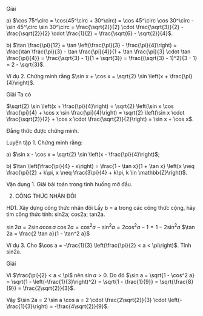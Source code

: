 Giải

a) $\cos 75^\circ = \cos(45^\circ + 30^\circ) = \cos 45^\circ \cos 30^\circ - \sin 45^\circ \sin 30^\circ = \frac{\sqrt{2}}{2} \cdot \frac{\sqrt{3}}{2} - \frac{\sqrt{2}}{2} \cdot \frac{1}{2} = \frac{\sqrt{6} - \sqrt{2}}{4}$.

b) $\tan \frac{\pi}{12} = \tan \left(\frac{\pi}{3} - \frac{\pi}{4}\right) = \frac{\tan \frac{\pi}{3} - \tan \frac{\pi}{4}}{1 + \tan \frac{\pi}{3} \cdot \tan \frac{\pi}{4}} = \frac{\sqrt{3} - 1}{1 + \sqrt{3}} = \frac{(\sqrt{3} - 1)^2}{3 - 1} = 2 - \sqrt{3}$.

Ví dụ 2. Chứng minh rằng $\sin x + \cos x = \sqrt{2} \sin \left(x + \frac{\pi}{4}\right)$.

Giải
Ta có

$\sqrt{2} \sin \left(x + \frac{\pi}{4}\right) = \sqrt{2} \left(\sin x \cos \frac{\pi}{4} + \cos x \sin \frac{\pi}{4}\right) = \sqrt{2} \left(\sin x \cdot \frac{\sqrt{2}}{2} + \cos x \cdot \frac{\sqrt{2}}{2}\right) = \sin x + \cos x$.

Đẳng thức được chứng minh.

Luyện tập 1. Chứng minh rằng:

a) $\sin x - \cos x = \sqrt{2} \sin \left(x - \frac{\pi}{4}\right)$;

b) $\tan \left(\frac{\pi}{4} - x\right) = \frac{1 - \tan x}{1 + \tan x} \left(x \neq \frac{\pi}{2} + k\pi, x \neq \frac{3\pi}{4} + k\pi, k \in \mathbb{Z}\right)$.

Vận dụng 1. Giải bài toán trong tình huống mở đầu.

2. CÔNG THỨC NHÂN ĐÔI

HD1. Xây dựng công thức nhân đôi
Lấy b = a trong các công thức cộng, hãy tìm công thức tính: sin2a; cos2a; tan2a.

$\sin 2a = 2 \sin a \cos a$
$\cos 2a = \cos^2 a - \sin^2 a = 2\cos^2 a - 1 = 1 - 2\sin^2 a$
$\tan 2a = \frac{2 \tan a}{1 - \tan^2 a}$

Ví dụ 3. Cho $\cos a = -\frac{1}{3} \left(\frac{\pi}{2} < a < \pi\right)$. Tính sin2a.

Giải

Vì $\frac{\pi}{2} < a < \pi$ nên $\sin a > 0$. Do đó $\sin a = \sqrt{1 - \cos^2 a} = \sqrt{1 - \left(-\frac{1}{3}\right)^2} = \sqrt{1 - \frac{1}{9}} = \sqrt{\frac{8}{9}} = \frac{2\sqrt{2}}{3}$.

Vậy $\sin 2a = 2 \sin a \cos a = 2 \cdot \frac{2\sqrt{2}}{3} \cdot \left(-\frac{1}{3}\right) = -\frac{4\sqrt{2}}{9}$.